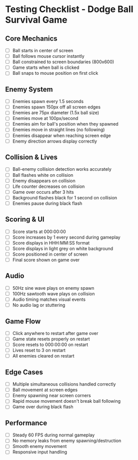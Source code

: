 # Testing Checklist - Dodge Ball Survival Game

## Core Mechanics
- [ ] Ball starts in center of screen
- [ ] Ball follows mouse cursor instantly
- [ ] Ball constrained to screen boundaries (800x600)
- [ ] Game starts when ball is clicked
- [ ] Ball snaps to mouse position on first click

## Enemy System
- [ ] Enemies spawn every 1.5 seconds
- [ ] Enemies spawn 150px off all screen edges
- [ ] Enemies are 75px diameter (1.5x ball size)
- [ ] Enemies move at 100px/second
- [ ] Enemies aim for ball's position when they spawned
- [ ] Enemies move in straight lines (no following)
- [ ] Enemies disappear when reaching screen edge
- [ ] Enemy direction arrows display correctly

## Collision & Lives
- [ ] Ball-enemy collision detection works accurately
- [ ] Ball flashes white on collision
- [ ] Enemy disappears on collision
- [ ] Life counter decreases on collision
- [ ] Game over occurs after 3 hits
- [ ] Background flashes black for 1 second on collision
- [ ] Enemies pause during black flash

## Scoring & UI
- [ ] Score starts at 000:00:00
- [ ] Score increases by 1 every second during gameplay
- [ ] Score displays in HHH:MM:SS format
- [ ] Score displays in light grey on white background
- [ ] Score positioned in center of screen
- [ ] Final score shown on game over

## Audio
- [ ] 50Hz sine wave plays on enemy spawn
- [ ] 100Hz sawtooth wave plays on collision
- [ ] Audio timing matches visual events
- [ ] No audio lag or stuttering

## Game Flow
- [ ] Click anywhere to restart after game over
- [ ] Game state resets properly on restart
- [ ] Score resets to 000:00:00 on restart
- [ ] Lives reset to 3 on restart
- [ ] All enemies cleared on restart

## Edge Cases
- [ ] Multiple simultaneous collisions handled correctly
- [ ] Ball movement at screen edges
- [ ] Enemy spawning near screen corners
- [ ] Rapid mouse movement doesn't break ball following
- [ ] Game over during black flash

## Performance
- [ ] Steady 60 FPS during normal gameplay
- [ ] No memory leaks from enemy spawning/destruction
- [ ] Smooth enemy movement
- [ ] Responsive input handling 